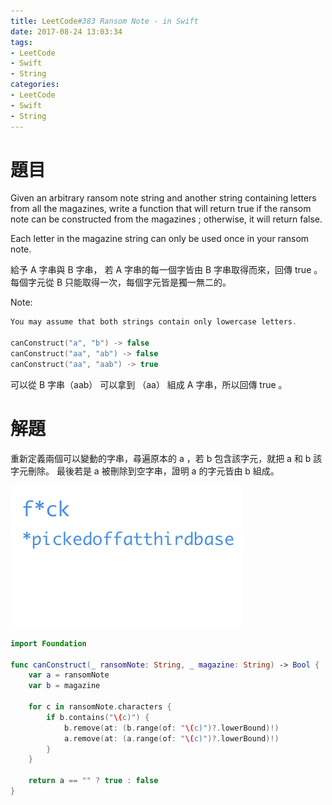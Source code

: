 ```yaml
---
title: LeetCode#383 Ransom Note - in Swift
date: 2017-08-24 13:03:34
tags:
- LeetCode
- Swift
- String
categories:
- LeetCode
- Swift
- String
---
```


# 題目
Given an arbitrary ransom note string and another string containing letters from all the magazines, write a function that will return true if the ransom note can be constructed from the magazines ; otherwise, it will return false.
 
Each letter in the magazine string can only be used once in your ransom note.

給予 A 字串與 B 字串， 若 A 字串的每一個字皆由 B 字串取得而來，回傳 true 。
每個字元從 B 只能取得一次，每個字元皆是獨一無二的。


Note: 
``` swift
You may assume that both strings contain only lowercase letters.

canConstruct("a", "b") -> false
canConstruct("aa", "ab") -> false
canConstruct("aa", "aab") -> true
```

可以從 B 字串（aab） 可以拿到 （aa） 組成 A 字串，所以回傳 true 。


# 解題

重新定義兩個可以變動的字串，尋遍原本的 a ，若 b 包含該字元，就把 a 和 b 該字元刪除。
最後若是 a 被刪除到空字串，證明 a 的字元皆由 b 組成。

![](../images/leetcode-383/note.gif)

``` swift
import Foundation

func canConstruct(_ ransomNote: String, _ magazine: String) -> Bool {
    var a = ransomNote
    var b = magazine
    
    for c in ransomNote.characters {
        if b.contains("\(c)") {
            b.remove(at: (b.range(of: "\(c)")?.lowerBound)!)
            a.remove(at: (a.range(of: "\(c)")?.lowerBound)!)
        }
    }
    
    return a == "" ? true : false
}
```

